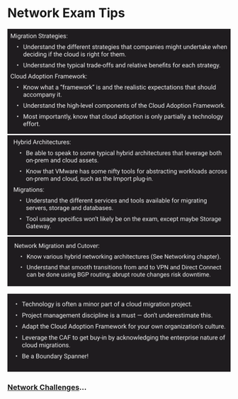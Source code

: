 # Network Exam Tips

![Network Exam Tips](../../assets/aws-migration-exam-tips.png)
![Network Exam Tips](../../assets/aws-migration-exam-tips-2.png)
![Network Exam Tips](../../assets/aws-migration-exam-tips-3.png)

![Network Exam Tips](../../assets/aws-migration-pro-tips.png)

### [Network Challenges](../migration-challenges/README.md)...
